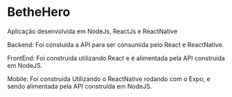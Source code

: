 # BetheHero
Aplicação desenvolvida em NodeJs, ReactJs e ReactNative

Backend: Foi constuida a API para ser consumida pelo React e ReactNative.

FrontEnd: Foi construida utilizando React e é alimentada pela API construida em NodeJS.

Mobile: Foi construida Utilizando o ReactNative rodando com o Expo, e sendo alimentada pela API construida em NodeJS.
